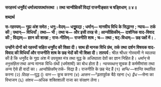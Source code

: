 **सरहस्यं धनुर्वेदं धर्मान्न्यायपथांस्तथा ।** **तथा चान्वीक्षिकीं विद्यां राजनीङ्क्षत च षड्विधाम् ॥ ४॥** 

**शब्दार्थ** 

**स-रहस्यम्—** **गुह्य अंश समेत** **; धनु:-वेदम्—** **धनुॢवद्या** **; धर्मान्—** **मानवीय विधि के सिद्धान्त** **; न्याय—** **तर्क की** **; पथान्—** **विधियाँ** **; तथा—** **भी** **; तथा च—** **और इसी तरह से** **; आन्सीक्षिकीम्—** **दार्शनिक वाद-विवाद की** **; विद्याम्—** **ज्ञान की शाखा** **;** **राज-नीतिम्—** **राजनीति शाष** **; च—** **तथा** **; षट्-विधाम्—** **छह पक्षों में।** **.** 

**उन्होंने दोनों को रहस्यों सहित धनुर्वेद की शिक्षा दी। साथ ही मानक विधि ग्रंथ, तर्क तथा** **दर्शन विषयक वाद-विवाद की विधियाँ और राजनीति शाष के छह भेदों की भी शिक्षा दी।** **तात्पर्य :** श्रील श्रीधर गोस्वामी ने व्यालया की है कि धनुर्वेद के गुह्य अंश में उपयुक्त मंत्र तथा युद्ध के अधिष्ठाता देवों का ज्ञान निहित है। *धर्मान्* से *मनुसंहिता* तथा अन्य मानक विधि-ग्रंथों (धर्मशाषों) का बोध होता है। *न्यायपथान्* सूचक है कर्ममीमांसा तथा अन्य ऐसे ही वादों का। *आन्वीक्षिकीम्* तर्क- विद्या है। राजनीति के छह भेद हैं (१) *सन्धि* —शान्ति स्थापित करना (२) *विग्रह* —युद्ध () *यान* — कूच करना (४) *आसन* —²ढ़तापूर्वक बैठे रहना (५) *द्वैध* —सेना का विभाजन (६) *संशय* —अधिक शक्तिशाली राजा का संरक्षण लेना।  